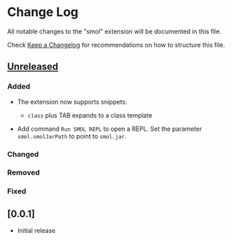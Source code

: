 # Change Log

All notable changes to the "smol" extension will be documented in this file.

Check [Keep a Changelog](http://keepachangelog.com/) for recommendations on how to structure this file.

## [Unreleased]

### Added

- The extension now supports snippets:
  - `class` plus TAB expands to a class template
  
- Add command `Run SMOL REPL` to open a REPL.  Set the parameter
  `smol.smolJarPath` to point to `smol.jar`.

### Changed

### Removed

### Fixed

## [0.0.1]

- Initial release

[Unreleased]: https://github.com/abstools/abs-vs-code/compare/v0.0.1...HEAD

